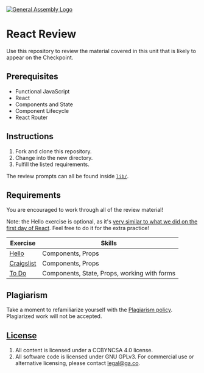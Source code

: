 [![General Assembly Logo](https://camo.githubusercontent.com/1a91b05b8f4d44b5bbfb83abac2b0996d8e26c92/687474703a2f2f692e696d6775722e636f6d2f6b6538555354712e706e67)](https://generalassemb.ly/education/web-development-immersive)

# React Review

Use this repository to review the material covered in this unit that is likely
to appear on the Checkpoint.

## Prerequisites

* Functional JavaScript
* React
* Components and State
* Component Lifecycle
* React Router

## Instructions

1. Fork and clone this repository.
1. Change into the new directory.
1. Fulfill the listed requirements.

The review prompts can all be found inside [`lib/`](lib/).

## Requirements

You are encouraged to work through all of the review material!

Note: the Hello exercise is optional, as it's [very similar to what we did on the first day of React](https://git.generalassemb.ly/john-deere-sei-7/react-intro#hello-world-a-little-dynamic-15-min--140). Feel free to do it for the extra practice!

| Exercise | Skills |
| --- | --- |
| [Hello](lib/hello/README.md) | Components, Props |
| [Craigslist](lib/craigslist/README.md) | Components, Props |
| [To Do](lib/todo/README.md) | Components, State, Props, working with forms |

## Plagiarism

Take a moment to refamiliarize yourself with the [Plagiarism policy](https://git.generalassemb.ly/DC-WDI/Administrative/blob/master/plagiarism.md). Plagiarized work will not be accepted.

## [License](LICENSE)

1.  All content is licensed under a CC­BY­NC­SA 4.0 license.
1.  All software code is licensed under GNU GPLv3. For commercial use or
    alternative licensing, please contact legal@ga.co.
